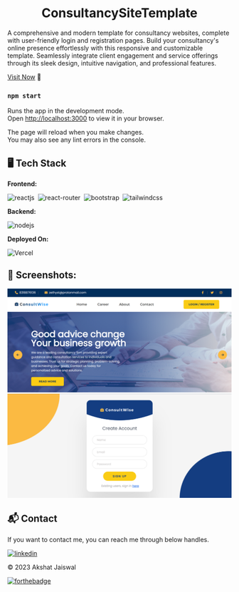 <h1 align="center">ConsultancySiteTemplate</h1>

<p>A comprehensive and modern template for consultancy websites, complete with user-friendly login and registration pages. Build your consultancy's online presence effortlessly with this responsive and customizable template. Seamlessly integrate client engagement and service offerings through its sleek design, intuitive navigation, and professional features. </p>

[Visit Now](https://zethyst.github.io/Text-Wizard/) 🚀
### `npm start`

Runs the app in the development mode.\
Open [http://localhost:3000](http://localhost:3000) to view it in your browser.

The page will reload when you make changes.\
You may also see any lint errors in the console.

## 🖥️ Tech Stack
**Frontend:**

![reactjs](https://img.shields.io/badge/React-20232A?style=for-the-badge&logo=react&logoColor=61DAFB)&nbsp;
![react-router](https://img.shields.io/badge/React_Router-CA4245?style=for-the-badge&logo=react-router&logoColor=white)&nbsp;
![bootstrap](https://img.shields.io/badge/Bootstrap-563D7C?style=for-the-badge&logo=bootstrap&logoColor=white)&nbsp;
![tailwindcss](https://img.shields.io/badge/Tailwind_CSS-38B2AC?style=for-the-badge&logo=tailwind-css&logoColor=white)&nbsp;

**Backend:**

![nodejs](https://img.shields.io/badge/Node.js-43853D?style=for-the-badge&logo=node.js&logoColor=white)&nbsp;

**Deployed On:**

![Vercel](https://img.shields.io/badge/GitHub-100000?style=for-the-badge&logo=github&logoColor=white)


## 📌 Screenshots:
![home](/img/home.png)
![home](/img/register.png)


<h2>📬 Contact</h2>

If you want to contact me, you can reach me through below handles.

[![linkedin](https://img.shields.io/badge/LinkedIn-0077B5?style=for-the-badge&logo=linkedin&logoColor=white)](https://www.linkedin.com/in/akshat-jaiswal-4664a2197)

© 2023 Akshat Jaiswal

[![forthebadge](https://forthebadge.com/images/badges/built-with-love.svg)](https://forthebadge.com)


